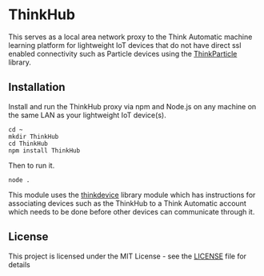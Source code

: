# ThinkHub
This serves as a local area network proxy to the Think Automatic machine learning platform for lightweight IoT devices that do not have direct ssl enabled connectivity such as Particle devices using the <a href="https://github.com/ThinkAutomatic/ThinkParticle" target="_blank">ThinkParticle</a> library.

## Installation 
Install and run the ThinkHub proxy via npm and Node.js on any machine on the same LAN as your lightweight IoT device(s).
```
cd ~
mkdir ThinkHub
cd ThinkHub
npm install ThinkHub
```
Then to run it.
```
node .
```
This module uses the <a href="https://github.com/ThinkAutomatic/thinkdevice" target="_blank">thinkdevice</a> library module which has instructions for associating devices such as the ThinkHub to a Think Automatic account which needs to be done before other devices can communicate through it.

## License

This project is licensed under the MIT License - see the [LICENSE](LICENSE) file for details
